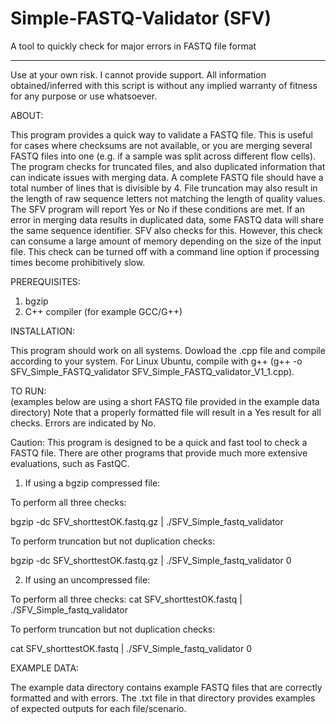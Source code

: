 # Simple-FASTQ-Validator (SFV)
A tool to quickly check for major errors in FASTQ file format
___________________________________________________________________________________________________________________________________________________________________

Use at your own risk.
I cannot provide support. All information obtained/inferred with this script is without any implied warranty of fitness for any purpose or use whatsoever.

ABOUT:

This program provides a quick way to validate a FASTQ file. This is useful for cases where checksums are not available, or you are merging several FASTQ files into one (e.g. if a sample was split across different flow cells). The program checks for truncated files, and also duplicated information that can indicate issues with merging data. A complete FASTQ file should have a total number of lines that is divisible by 4. File truncation may also result in the length of raw sequence letters not matching the length of quality values. The SFV program will report Yes or No if these conditions are met. If an error in merging data results in duplicated data, some FASTQ data will share the same sequence identifier. SFV also checks for this. However, this check can consume a large amount of memory depending on the size of the input file. This check can be turned off with a command line option if processing times become prohibitively slow.  

PREREQUISITES:  

1. bgzip 
2. C++ compiler (for example GCC/G++)

INSTALLATION:  

This program should work on all systems.  Dowload the .cpp file and compile according to your system.  For Linux Ubuntu, compile with g++ (g++ -o SFV_Simple_FASTQ_validator SFV_Simple_FASTQ_validator_V1_1.cpp).  

TO RUN:  
(examples below are using a short FASTQ file provided in the example data directory)
Note that a properly formatted file will result in a Yes result for all checks. Errors are indicated by No. 

Caution: This program is designed to be a quick and fast tool to check a FASTQ file. There are other programs that provide much more extensive evaluations, such as FastQC.  


1) If using a bgzip compressed file:  

To perform all three checks:

bgzip -dc SFV_shorttestOK.fastq.gz | ./SFV_Simple_fastq_validator 

To perform truncation but not duplication checks: 

bgzip -dc SFV_shorttestOK.fastq.gz | ./SFV_Simple_fastq_validator 0

2) If using an uncompressed file:

To perform all three checks: 
cat SFV_shorttestOK.fastq | ./SFV_Simple_fastq_validator 

To perform truncation but not duplication checks: 

cat SFV_shorttestOK.fastq | ./SFV_Simple_fastq_validator 0 

EXAMPLE DATA:

The example data directory contains example FASTQ files that are correctly formatted and with errors.  The .txt file in that directory provides examples of expected outputs for each file/scenario.   
